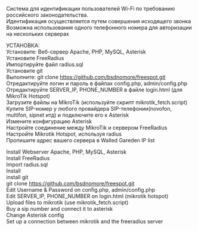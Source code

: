 Система для идентификации пользователей Wi-Fi по требованию российского законодательства.  
Идентификация осуществляется путем совершения исходящего звонка  
Возможна использования одного телефонного номера для авторизации на нескольких серверах  

  
УСТАНОВКА:  
Установите: Веб-сервер Apache, PHP, MySQL, Asterisk  
Установите FreeRadius  
Импортируйте файл radius.sql  
Установите git  
Выполните: git clone https://github.com/bsdnomore/freespot.git  
Отредактируйте логин и пароль в файлах config.php, admin/config.php  
Отредактируйте SERVER_IP, PHONE_NUMBER в файле login.html (для MikroTik Hotspot)  
Загрузите файлы на MikroTik (используйте скрипт mikrotik_fetch.script)  
Купите SIP-номер у любого провайдера SIP-телефонии(novofon, multifon, sipnet итд)  и подключите его к Asterisk  
Измените конфигурацию Asterisk  
Настройте соединение между MikroTik и сервером FreeRadius
Настройте Mikrotik Hotspot, используя radius  
Пропишите адрес вашего сервера в Walled Gareden IP list 


Install Webserver Apache, PHP, MySQL, Asterisk  
Install FreeRadius  
Import radius.sql  
Install  
install git   
git clone https://github.com/bsdnomore/freespot.git  
Edit Username & Password  on config.php, admin/config.php  
Edit SERVER_IP, PHONE_NUMBER  on login.html (mikrotik hotspot)  
Upload files to mikrotik (use mikrotik_fetch.script)  
Buy a sip number and connect it to asterisk  
Change Asterisk config  
Set up a connection between mikrotik and the freeradius server 
